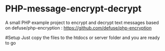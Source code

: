 # PHP-message-encrypt-decrypt
A small PHP example project to encrypt and decrypt text messages based on defuse/php-encryption : https://github.com/defuse/php-encryption

#Setup
Just copy the files to the htdocs or server folder and you are ready to go
